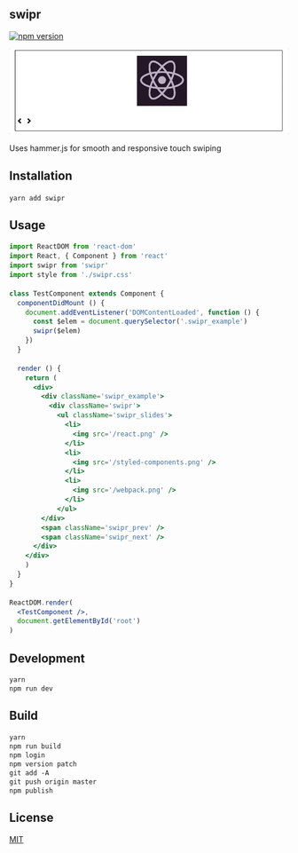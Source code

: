 ## swipr

[![npm version](https://badge.fury.io/js/swipr.svg)](https://badge.fury.io/js/swipr)

![](https://raw.githubusercontent.com/StevenIseki/swipr/master/example/screenshot.gif)

Uses hammer.js for smooth and responsive touch swiping

## Installation

`yarn add swipr`

## Usage

```jsx
import ReactDOM from 'react-dom'
import React, { Component } from 'react'
import swipr from 'swipr'
import style from './swipr.css'

class TestComponent extends Component {
  componentDidMount () {
    document.addEventListener('DOMContentLoaded', function () {
      const $elem = document.querySelector('.swipr_example')
      swipr($elem)
    })
  }

  render () {
    return (
      <div>
        <div className='swipr_example'>
          <div className='swipr'>
            <ul className='swipr_slides'>
              <li>
                <img src='/react.png' />
              </li>
              <li>
                <img src='/styled-components.png' />
              </li>
              <li>
                <img src='/webpack.png' />
              </li>
            </ul>
        </div>
        <span className='swipr_prev' />
        <span className='swipr_next' />
      </div>
    </div>
    )
  }
}

ReactDOM.render(
  <TestComponent />,
  document.getElementById('root')
)
```

## Development
    yarn
    npm run dev

## Build
    yarn
    npm run build
    npm login
    npm version patch
    git add -A
    git push origin master
    npm publish

## License

[MIT](http://isekivacenz.mit-license.org/)
